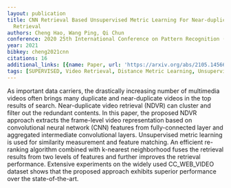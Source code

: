 ```yaml
---
layout: publication
title: CNN Retrieval Based Unsupervised Metric Learning For Near-duplicated Video
  Retrieval
authors: Cheng Hao, Wang Ping, Qi Chun
conference: 2020 25th International Conference on Pattern Recognition (ICPR)
year: 2021
bibkey: cheng2021cnn
citations: 16
additional_links: [{name: Paper, url: 'https://arxiv.org/abs/2105.14566'}]
tags: [SUPERVISED, Video Retrieval, Distance Metric Learning, Unsupervised]
---
```

As important data carriers, the drastically increasing number of multimedia
videos often brings many duplicate and near-duplicate videos in the top results
of search. Near-duplicate video retrieval (NDVR) can cluster and filter out the
redundant contents. In this paper, the proposed NDVR approach extracts the
frame-level video representation based on convolutional neural network (CNN)
features from fully-connected layer and aggregated intermediate convolutional
layers. Unsupervised metric learning is used for similarity measurement and
feature matching. An efficient re-ranking algorithm combined with k-nearest
neighborhood fuses the retrieval results from two levels of features and
further improves the retrieval performance. Extensive experiments on the widely
used CC\_WEB\_VIDEO dataset shows that the proposed approach exhibits superior
performance over the state-of-the-art.